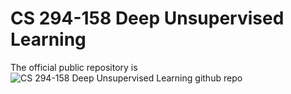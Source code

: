# CS 294-158 Deep Unsupervised Learning

The official public repository is ![CS 294-158 Deep Unsupervised Learning github repo](https://github.com/rll/deepul)

